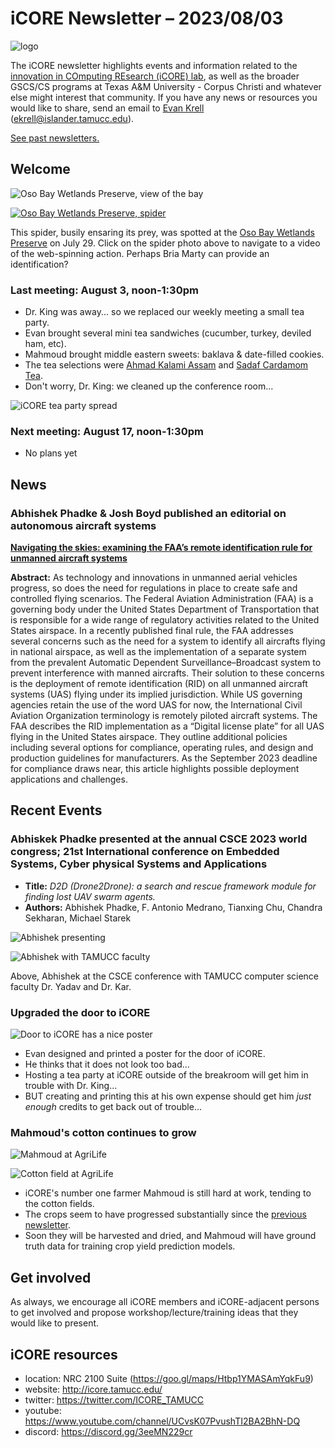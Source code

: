 # iCORE Newsletter – 2023/08/03

![logo](../img/logo_plain_sm.jpg)

The iCORE newsletter highlights events and information related to the [innovation in COmputing REsearch (iCORE) lab](https://icore.tamucc.edu/),
as well as the broader GSCS/CS programs at Texas A&M University - Corpus Christi and whatever else might interest that community.
If you have any news or resources you would like to share, send an email to [Evan Krell](https://scholar.google.com/citations?user=jLuwYGAAAAAJ&hl=en) (ekrell@islander.tamucc.edu).

[See past newsletters.](https://github.com/ekrell/icore_website/tree/main/news)

## Welcome

![Oso Bay Wetlands Preserve, view of the bay](../img/oso_july2023_1.png)

[![Oso Bay Wetlands Preserve, spider](../img/oso_july2023_2.png)](https://youtu.be/IBhKWTvV1qs)

This spider, busily ensaring its prey, was spotted at the [Oso Bay Wetlands Preserve](https://www.cctexas.com/parks/services/general-government/oso-bay-wetlands-preserve-learning-center) on July 29. Click on the spider photo above to navigate to a video of the web-spinning action. Perhaps Bria Marty can provide an identification?

### Last meeting: August 3, noon-1:30pm

- Dr. King was away... so we replaced our weekly meeting a small tea party.
- Evan brought several mini tea sandwiches (cucumber, turkey, deviled ham, etc).
- Mahmoud brought middle eastern sweets: baklava & date-filled cookies.
- The tea selections were [Ahmad Kalami Assam](https://www.sadaf.com/products/ahmad-kalami-assam-tea-44-7804?variant=39729262067918&currency=USD&utm_source=google&utm_medium=organic&utm_campaign=shopping&utm_content=Ahmad+Kalami+Assam+Tea+16+oz.&gclid=Cj0KCQjwoK2mBhDzARIsADGbjeoqCh3sgGWz8xyoJKEh7y8CnG2s2LtyKOut7HnKMZWX6My50kiVoOcaAsoAEALw_wcB) and [Sadaf Cardamom Tea](https://www.sadaf.com/collections/loose-leaf-tea/products/sadaf-special-blend-cardamom-tea-44-6154).
- Don't worry, Dr. King: we cleaned up the conference room...

![iCORE tea party spread](../img/icore_tea.png)

### Next meeting: August 17, noon-1:30pm

- No plans yet

## News

### Abhishek Phadke & Josh Boyd published an editorial on autonomous aircraft systems

**[Navigating the skies: examining the FAA’s remote identification rule for unmanned aircraft systems](https://cdnsciencepub.com/doi/10.1139/dsa-2023-0029)**

**Abstract:**  As technology and innovations in unmanned aerial vehicles progress, so does the need for regulations in place to create safe and controlled flying scenarios. The Federal Aviation Administration (FAA) is a governing body under the United States Department of Transportation that is responsible for a wide range of regulatory activities related to the United States airspace. In a recently published final rule, the FAA addresses several concerns such as the need for a system to identify all aircrafts flying in national airspace, as well as the implementation of a separate system from the prevalent Automatic Dependent Surveillance–Broadcast system to prevent interference with manned aircrafts. Their solution to these concerns is the deployment of remote identification (RID) on all unmanned aircraft systems (UAS) flying under its implied jurisdiction. While US governing agencies retain the use of the word UAS for now, the International Civil Aviation Organization terminology is remotely piloted aircraft systems. The FAA describes the RID implementation as a “Digital license plate” for all UAS flying in the United States airspace. They outline additional policies including several options for compliance, operating rules, and design and production guidelines for manufacturers. As the September 2023 deadline for compliance draws near, this article highlights possible deployment applications and challenges.

## Recent Events

### Abhiskek Phadke presented at the **annual CSCE 2023 world congress; 21st International conference on Embedded Systems, Cyber physical Systems and Applications**

- **Title:** _D2D (Drone2Drone): a search and rescue framework module for finding lost UAV swarm agents._
- **Authors:** Abhishek Phadke, F. Antonio Medrano, Tianxing Chu, Chandra Sekharan, Michael Starek

![Abhishek presenting](../img/csce2023_1.png)

![Abhishek with TAMUCC faculty](../img/csce2023_2.png)

Above, Abhishek at the CSCE conference with TAMUCC computer science faculty Dr. Yadav and Dr. Kar. 

### Upgraded the door to iCORE

![Door to iCORE has a nice poster](../img/icore_door.png)

- Evan designed and printed a poster for the door of iCORE.
- He thinks that it does not look too bad...
- Hosting a tea party at iCORE outside of the breakroom will get him in trouble with Dr. King...
- BUT creating and printing this at his own expense should get him _just enough_ credits to get back out of trouble...

### Mahmoud's cotton continues to grow

![Mahmoud at AgriLife](../img/cotton_1.png)

![Cotton field at AgriLife](../img/cotton_2.png)

- iCORE's number one farmer Mahmoud is still hard at work, tending to the cotton fields.
- The crops seem to have progressed substantially since the [previous newsletter](https://github.com/ekrell/icore_website/blob/main/news/icore_news_20230720.md).
- Soon they will be harvested and dried, and Mahmoud will have ground truth data for training crop yield prediction models.

## Get involved

As always, we encourage all iCORE members and iCORE-adjacent persons to get involved and propose workshop/lecture/training ideas that they would like to present.

## iCORE resources

- location: NRC 2100 Suite (https://goo.gl/maps/Htbp1YMASAmYqkFu9)
- website: http://icore.tamucc.edu/
- twitter: https://twitter.com/ICORE_TAMUCC
- youtube: https://www.youtube.com/channel/UCvsK07PvushTI2BA2BhN-DQ
- discord: https://discord.gg/3eeMN229cr

